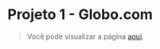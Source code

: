 # Projeto 1 - Globo.com

> Você pode visualizar a página [aqui](https://globo.driven-paulaabro.com).
